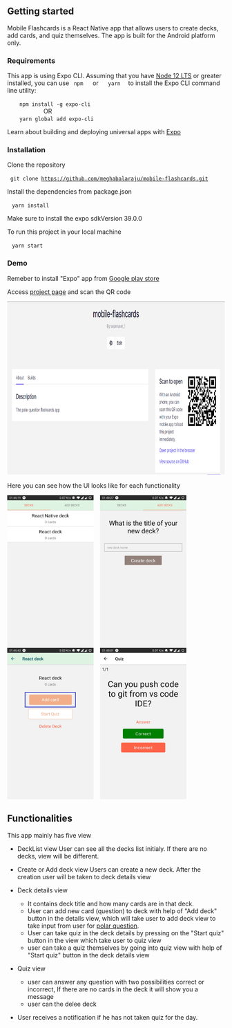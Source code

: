 ## Getting started

Mobile Flashcards is a React Native app that allows users to create decks, add cards, and quiz themselves. The app is built for the Android platform only.

### Requirements

This app is using Expo CLI. Assuming that you have [Node 12 LTS](https://nodejs.org/en/download/) or greater installed, you can use <code> npm </code> &ensp; or &ensp; <code> yarn </code> &ensp;to install the Expo CLI command line utility:

&ensp;&emsp;<code> npm install -g expo-cli </code> <br />
&ensp;&emsp;&ensp;&emsp;&ensp;&emsp;&ensp;&emsp;OR <br />
&ensp;&emsp;<code> yarn global add expo-cli </code>

Learn about building and deploying universal apps with [Expo](https://docs.expo.io/)

### Installation

Clone the repository

<code> git clone https://github.com/meghabalaraju/mobile-flashcards.git </code>

Install the dependencies from package.json

&ensp; <code>yarn install</code> <br />

Make sure to install the expo sdkVersion 39.0.0

To run this project in your local machine

&ensp; <code>yarn start</code>

### Demo

Remeber to install "Expo" app from [Google play store](https://play.google.com/store/apps/details?id=host.exp.exponent&referrer=www)

Access [project page](https://expo.io/@superuser_1/mobile-flashcards) and scan the QR code

<img src="assets/projectpage.PNG" width="800" height="400">

Here you can see how the UI looks like for each functionality

<img src="assets/decklist.jpg" width="200" height="350"> &ensp; <img src="assets/createdeck.jpg" width="200" height="350"> &ensp; <img src="assets/deckview.png" width="200" height="350"> &ensp; <img src="assets/quiz.jpg" width="200" height="350">

## Functionalities

This app mainly has five view
- DeckList view
User can see all the decks list initialy. If there are no decks, view will be different.

- Create or Add deck view
Users can create a new deck. After the creation user will be taken to deck details view

- Deck details view
    - It contains deck title and how many cards are in that deck. 
    - User can add new card (question) to deck with help of "Add deck" button in the details view, which will take user to add deck view to take input from user for [polar          question](https://www.yourdictionary.com/polar-question).
    - User can take quiz in the deck details by pressing on the "Start quiz" button in the view which take user to quiz view
     - user can take a quiz themselves by going into quiz view with help of "Start quiz" button in the deck details view

- Quiz view
    - user can answer any question with two possibilities correct or incorrect, If there are no cards in the deck it will show you a message
    - user can the delee deck

- User receives a notification if he has not taken quiz for the day.

